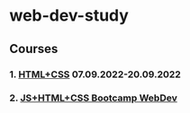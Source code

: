 # web-dev-study

## Courses

### 1. [HTML+CSS](https://www.youtube.com/watch?v=G3e-cpL7ofc&t=1046s&ab_channel=SuperSimpleDev) 07.09.2022-20.09.2022

### 2. [JS+HTML+CSS Bootcamp WebDev](https://www.youtube.com/watch?v=zJSY8tbf_ys&ab_channel=freeCodeCamp.org) 